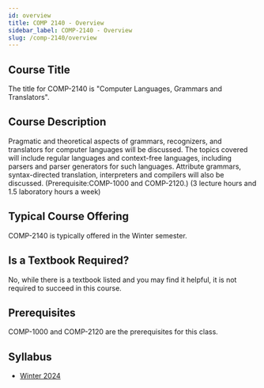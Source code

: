 ```yaml
---
id: overview
title: COMP 2140 - Overview
sidebar_label: COMP-2140 - Overview
slug: /comp-2140/overview
---
```


## Course Title

The title for COMP-2140 is "Computer Languages, Grammars and Translators".

## Course Description

Pragmatic and theoretical aspects of grammars, recognizers, and translators for computer languages will be discussed. The topics covered will include regular languages and context-free languages, including parsers and parser generators for such languages. Attribute grammars, syntax-directed translation, interpreters and compilers will also be discussed. (Prerequisite:COMP-1000 and COMP-2120.) (3 lecture hours and 1.5 laboratory hours a week)

## Typical Course Offering

COMP-2140 is typically offered in the Winter semester.

## Is a Textbook Required?

No, while there is a textbook listed and you may find it helpful, it is not required to succeed in this course.

## Prerequisites

COMP-1000 and COMP-2120 are the prerequisites for this class.

## Syllabus
- [Winter 2024](../../resources/syllabus/COMP-2140-01%20W24.pdf)
